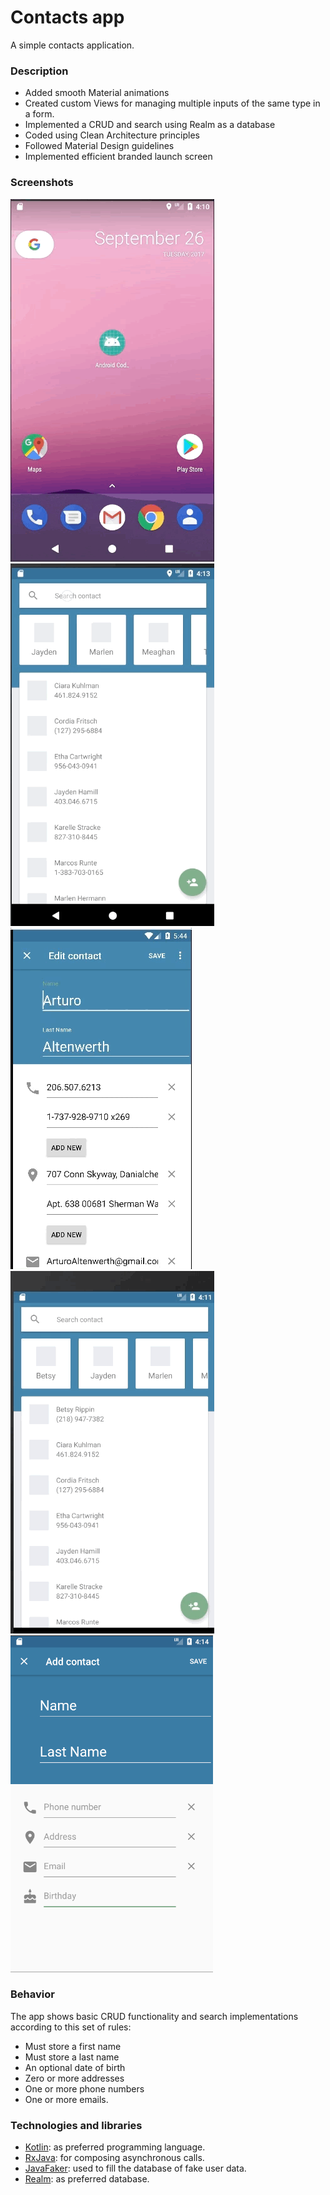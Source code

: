 # Contacts app

A simple contacts application.

### Description
- Added smooth Material animations
- Created custom Views for managing multiple inputs of the same type in a form.
- Implemented a CRUD and search using Realm as a database
- Coded using Clean Architecture principles
- Followed Material Design guidelines
- Implemented efficient branded launch screen

### Screenshots
![Intro animation](screenshots/intro_animation.gif?raw=true)
![Search bar animation](screenshots/search_bar_animation.gif?raw=true)
![Save animation](screenshots/save_animation_v2.gif?raw=true)
![BottomSheet](screenshots/bottom_sheet.gif?raw=true)
![Add contact screen](screenshots/add_contact_scren.png?raw=true) 

### Behavior
The app shows basic CRUD functionality and search implementations according to this set of
rules:

- Must store a first name
- Must store a last name
- An optional date of birth
- Zero or more addresses
- One or more phone numbers
- One or more emails.

### Technologies and libraries
- [Kotlin](https://kotlinlang.org/): as preferred programming language.
- [RxJava](https://github.com/ReactiveX/RxJava): for composing asynchronous calls.
- [JavaFaker](https://github.com/DiUS/java-faker): used to fill the database of fake user data.
- [Realm](https://realm.io/): as preferred database.
